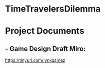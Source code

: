 # TimeTravelersDilemma

# Project Documents

##  - Game Design Draft Miro:

https://tinyurl.com/lynxgamez
